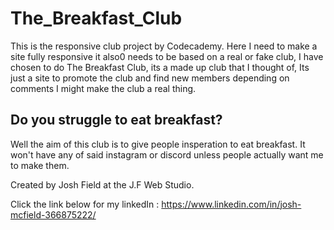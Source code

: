 # The_Breakfast_Club

This is the responsive club project by Codecademy.
Here I need to make a site fully responsive it also0 needs to be based on a real or fake club,
I have chosen to do The Breakfast Club, its a made up club that I thought of, Its just a site to promote the club and find new members depending on comments I might make the club a real thing.

## Do you struggle to eat breakfast?

Well the aim of this club is to give people insperation to eat breakfast. 
It won't have any of said instagram or discord unless people actually want me to make them.

Created by Josh Field at the J.F Web Studio.

Click the link below for my linkedIn :
https://www.linkedin.com/in/josh-mcfield-366875222/